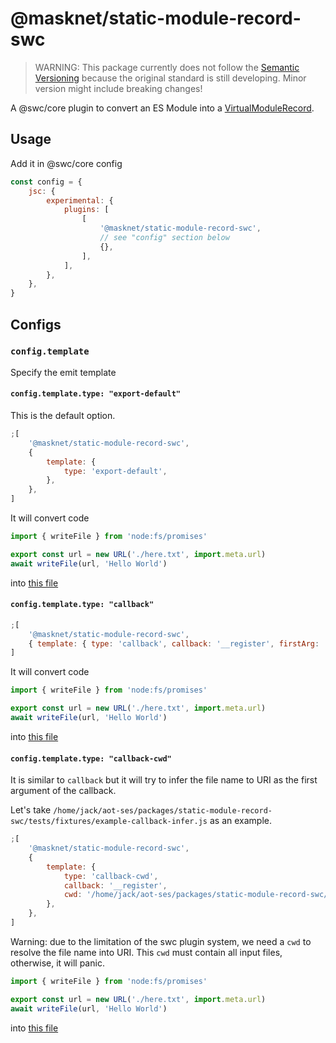 # @masknet/static-module-record-swc

> WARNING: This package currently does not follow the [Semantic Versioning](https://semver.org/) because the original standard is still developing. Minor version might include breaking changes!

A @swc/core plugin to convert an ES Module into a [VirtualModuleRecord](https://github.com/tc39/proposal-compartments/blob/6a180313515f6faec2818dad229e6921109b50f5/README.md#sketch).

## Usage

Add it in @swc/core config

```js
const config = {
    jsc: {
        experimental: {
            plugins: [
                [
                    '@masknet/static-module-record-swc',
                    // see "config" section below
                    {},
                ],
            ],
        },
    },
}
```

## Configs

### `config.template`

Specify the emit template

#### `config.template.type: "export-default"`

This is the default option.

```js
;[
    '@masknet/static-module-record-swc',
    {
        template: {
            type: 'export-default',
        },
    },
]
```

It will convert code

```js
import { writeFile } from 'node:fs/promises'

export const url = new URL('./here.txt', import.meta.url)
await writeFile(url, 'Hello World')
```

into [this file](./tests/snapshot/example.js)

#### `config.template.type: "callback"`

```js
;[
    '@masknet/static-module-record-swc',
    { template: { type: 'callback', callback: '__register', firstArg: '/index.js' } },
]
```

It will convert code

```js
import { writeFile } from 'node:fs/promises'

export const url = new URL('./here.txt', import.meta.url)
await writeFile(url, 'Hello World')
```

into [this file](./tests/snapshot/example-callback.js)

#### `config.template.type: "callback-cwd"`

It is similar to `callback` but it will try to infer the file name to URI as the first argument of the callback.

Let's take `/home/jack/aot-ses/packages/static-module-record-swc/tests/fixtures/example-callback-infer.js` as an example.

```js
;[
    '@masknet/static-module-record-swc',
    {
        template: {
            type: 'callback-cwd',
            callback: '__register',
            cwd: '/home/jack/aot-ses/packages/static-module-record-swc/',
        },
    },
]
```

Warning: due to the limitation of the swc plugin system, we need a `cwd` to resolve the file name into URI. This `cwd` must contain all input files, otherwise, it will panic.

```js
import { writeFile } from 'node:fs/promises'

export const url = new URL('./here.txt', import.meta.url)
await writeFile(url, 'Hello World')
```

into [this file](./tests/snapshot/example-callback-infer.js)

